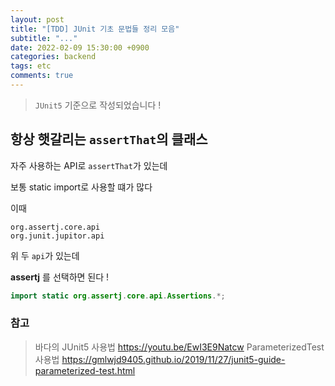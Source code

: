```yaml
---
layout: post
title: "[TDD] JUnit 기초 문법들 정리 모음"
subtitle: "..."
date: 2022-02-09 15:30:00 +0900
categories: backend
tags: etc
comments: true
---
```


> `JUnit5` 기준으로 작성되었습니다 !

## 항상 햇갈리는 `assertThat`의 클래스

자주 사용하는 API로 `assertThat`가 있는데

보통 static import로 사용할 떄가 많다

이때

```
org.assertj.core.api
org.junit.jupitor.api
```

위 두 `api`가 있는데

**assertj** 를 선택하면 된다 !

```java
import static org.assertj.core.api.Assertions.*;
```

### 참고

> 바다의 JUnit5 사용법 https://youtu.be/EwI3E9Natcw
> ParameterizedTest 사용법 https://gmlwjd9405.github.io/2019/11/27/junit5-guide-parameterized-test.html
